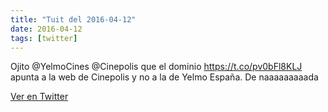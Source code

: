 ```yaml
---
title: "Tuit del 2016-04-12"
date: 2016-04-12
tags: [twitter]
---
```


Ojito @YelmoCines @Cinepolis que el dominio https://t.co/pv0bFl8KLJ apunta a la web de Cinepolis y no a la de Yelmo España. De naaaaaaaaada



[Ver en Twitter](https://twitter.com/i/web/status/719830779744882688)
